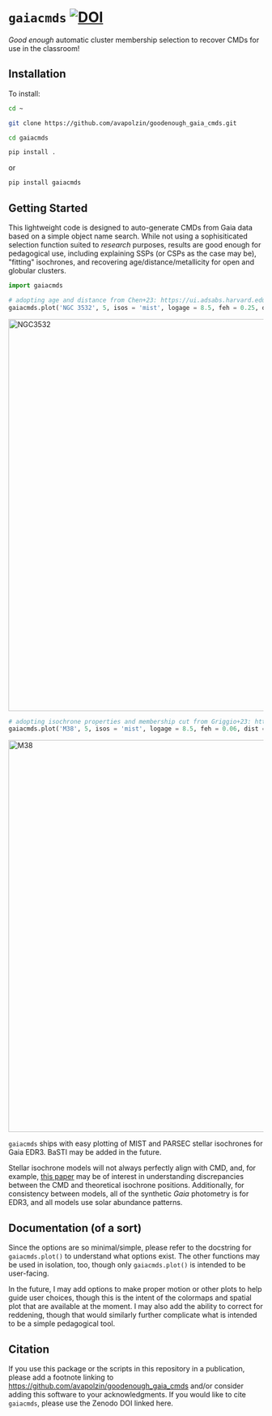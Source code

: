 # `gaiacmds` [![DOI](https://zenodo.org/badge/812819707.svg)](https://doi.org/10.5281/zenodo.15866953)
*Good enough* automatic cluster membership selection to recover CMDs for use in the classroom!


## Installation
To install:

```bash
cd ~

git clone https://github.com/avapolzin/goodenough_gaia_cmds.git

cd gaiacmds

pip install .

````
or 
```bash
pip install gaiacmds
```

## Getting Started

This lightweight code is designed to auto-generate CMDs from Gaia data based on a simple object name search. While not using a sophisiticated selection function suited to *research* purposes, results are good enough for pedagogical use, including explaining SSPs (or CSPs as the case may be), "fitting" isochrones, and recovering age/distance/metallicity for open and globular clusters.

```python
import gaiacmds

# adopting age and distance from Chen+23: https://ui.adsabs.harvard.edu/abs/2023ApJ...948...59C/abstract
gaiacmds.plot('NGC 3532', 5, isos = 'mist', logage = 8.5, feh = 0.25, dist = 484)
```
<img width="789" height="773" alt="NGC3532" src="https://github.com/user-attachments/assets/c4be5543-ffc7-4d57-83ee-80d2d5e59ed2" />


```python
# adopting isochrone properties and membership cut from Griggio+23: https://ui.adsabs.harvard.edu/abs/2023MNRAS.523.5148G/abstract
gaiacmds.plot('M38', 5, isos = 'mist', logage = 8.5, feh = 0.06, dist = 1130, pmra = 1.5, pmd = -4.5)
```
<img width="783" height="773" alt="M38" src="https://github.com/user-attachments/assets/56b54db0-eff5-40c5-9bd0-014d56a401d5" />


`gaiacmds` ships with easy plotting of MIST and PARSEC stellar isochrones for Gaia EDR3. BaSTI may be added in the future.

Stellar isochrone models will not always perfectly align with CMD, and, for example, [this paper](https://arxiv.org/abs/2411.12987) may be of interest in understanding discrepancies between the CMD and theoretical isochrone positions. Additionally, for consistency between models, all of the synthetic *Gaia* photometry is for EDR3, and all models use solar abundance patterns.

## Documentation (of a sort)

Since the options are so minimal/simple, please refer to the docstring for `gaiacmds.plot()` to understand what options exist. The other functions may be used in isolation, too, though only `gaiacmds.plot()` is intended to be user-facing.

In the future, I may add options to make proper motion or other plots to help guide user choices, though this is the intent of the colormaps and spatial plot that are available at the moment. I may also add the ability to correct for reddening, though that would similarly further complicate what is intended to be a simple pedagogical tool.

## Citation

If you use this package or the scripts in this repository in a publication, please add a footnote linking to https://github.com/avapolzin/goodenough_gaia_cmds and/or consider adding this software to your acknowledgments. If you would like to cite `gaiacmds`, please use the Zenodo DOI linked here.

